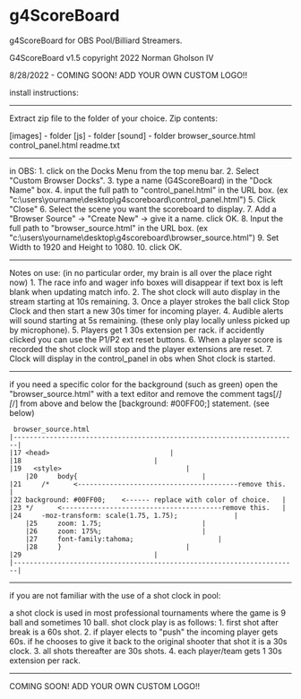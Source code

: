 # g4ScoreBoard
g4ScoreBoard for OBS Pool/Billiard Streamers. 

G4ScoreBoard v1.5
copyright 2022 Norman Gholson IV


8/28/2022 - COMING SOON! ADD YOUR OWN CUSTOM LOGO!! 


install instructions:

-------------------------------------------------------------

Extract zip file to the folder of your choice.
Zip contents:

[images] - folder
[js]     - folder
[sound]  - folder
browser_source.html   
control_panel.html
readme.txt

--------------------------------------------------------------

in OBS: 
	1. click on the Docks Menu from the top menu bar.
	2. Select "Custom Browser Docks".
	3. type a name (G4ScoreBoard) in the "Dock Name" box.
	4. input the full path to "control_panel.html" in the URL box. 
	   (ex "c:\users\yourname\desktop\g4scoreboard\control_panel.html")
	5. Click "Close"
	6. Select the scene you want the scoreboard to display.
	7. Add a "Browser Source" -> "Create New" -> give it a name. click OK.
	8. Input the full path to "browser_source.html" in the URL box.
	   (ex "c:\users\yourname\desktop\g4scoreboard\browser_source.html")
	9. Set Width to 1920 and Height to 1080. 
	10. click OK. 
	
--------------------------------------------------------------

Notes on use:  (in no particular order, my brain is all over the place right now)
	1. The race info and wager info boxes will disappear if text box is left blank when updating match info.
	2. The shot clock will auto display in the stream starting at 10s remaining.
	3. Once a player strokes the ball click Stop Clock and then start a new 30s timer for incoming player.
	4. Audible alerts will sound starting at 5s remaining. (these only play locally unless picked up by microphone).
	5. Players get 1 30s extension per rack. if accidently clicked you can use the P1/P2 ext reset buttons. 
	6. When a player score is recorded the shot clock will stop and the player extensions are reset. 
	7. Clock will display in the control_panel in obs when Shot clock is started. 
	
--------------------------------------------------------------

if you need a specific color for the background (such as green) open the "browser_source.html" 
with a text editor and remove the comment tags[/*] [*/] from above and below the [background: #00FF00;] statement. 
(see below)

     browser_source.html
	|-----------------------------------------------------------------------|
	|17 <head>								|
	|18									|
	|19   <style>								|
        |20 	body{								|
	|21 	/*      <----------------------------------------remove this.	|
	|22	background: #00FF00;	<------ replace with color of choice. 	|
	|23	*/      <----------------------------------------remove this.	|
	|24 	-moz-transform: scale(1.75, 1.75);				|
        |25     zoom: 1.75;							|
        |26     zoom: 175%;							|
        |27     font-family:tahoma;						|
        |28     }								|
	|29									|
	|-----------------------------------------------------------------------|	


--------------------------------------------------------------

if you are not familiar with the use of a shot clock in pool:

a shot clock is used in most professional tournaments where the game is 9 ball 
and sometimes 10 ball. shot clock play is as follows:
	1. first shot after break is a 60s shot. 
	2. if player elects to "push" the incoming player gets 60s. 
	   if he chooses to give it back to the original shooter that shot it is a 30s clock. 
	3. all shots thereafter are 30s shots.
	4. each player/team gets 1 30s extension per rack. 
	   


---------------------------------------------------------------


COMING SOON! ADD YOUR OWN CUSTOM LOGO!! 
